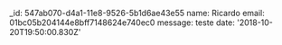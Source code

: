 _id: 547ab070-d4a1-11e8-9526-5b1d6ae43e55
name: Ricardo
email: 01bc05b204144e8bff7148624e740ec0
message: teste
date: '2018-10-20T19:50:00.830Z'
